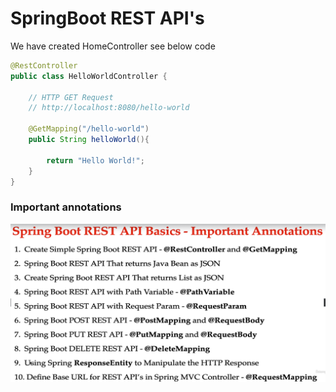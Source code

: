# SpringBoot REST API's
 We have created HomeController see below code

```java
@RestController
public class HelloWorldController {

    // HTTP GET Request
    // http://localhost:8080/hello-world

    @GetMapping("/hello-world")
    public String helloWorld(){
        
        return "Hello World!";
    }
}

```

### Important annotations
![img.png](img.png)